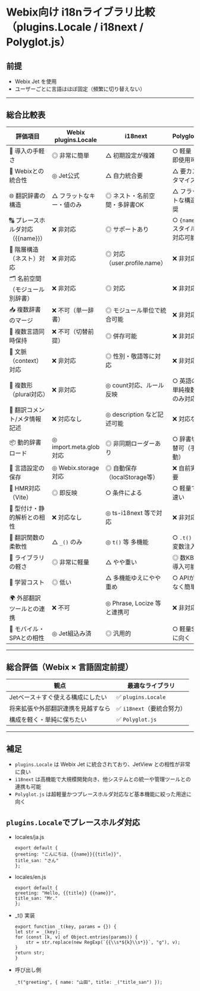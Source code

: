 # Webix向け i18nライブラリ比較（plugins.Locale / i18next / Polyglot.js）

## 前提
- Webix Jet を使用
- ユーザーごとに言語はほぼ固定（頻繁に切り替えない）

---

## 総合比較表

| 評価項目                             | Webix plugins.Locale        | i18next                          | Polyglot.js                     |
|--------------------------------------|------------------------------|-----------------------------------|----------------------------------|
| 🔧 導入の手軽さ                     | ◎ 非常に簡単                 | △ 初期設定が複雑                 | ○ 軽量・即使用可能               |
| 🧩 Webixとの統合性                  | ◎ Jet公式                    | △ 自力統合要                     | △ 要カスタマイズ                 |
| 🌐 翻訳辞書の構造                   | △ フラットなキー・値のみ     | ◎ ネスト・名前空間・多辞書OK     | △ フラットな構造推奨             |
| 🔠 プレースホルダ対応（{{name}}）    | ❌ 非対応                     | ◎ サポートあり                   | ○ `{name}` スタイルで対応可能     |
| 🧱 階層構造（ネスト）対応           | ❌ 非対応                     | ◎ 対応（user.profile.name）      | ❌ 非対応                         |
| 🗂️ 名前空間（モジュール別辞書）     | ❌ 非対応                     | ◎ 対応                           | ❌ 非対応                         |
| 📥 複数辞書のマージ                 | ❌ 不可（単一辞書）            | ◎ モジュール単位で統合可能       | ❌ 非対応                         |
| 🔁 複数言語同時保持                | ❌ 不可（切替前提）            | ◎ 併存可能                       | ❌ 非対応                         |
| 👤 文脈（context）対応             | ❌ 非対応                     | ◎ 性別・敬語等に対応             | ❌ 非対応                         |
| 🔣 複数形（plural対応）             | ❌ 非対応                     | ◎ count対応、ルール反映          | ○ 英語の単純複数形のみ対応        |
| 📝 翻訳コメント/メタ情報記述        | ❌ 対応なし                   | ◎ description など記述可能       | ❌ 対応なし                       |
| 📦 動的辞書ロード                   | ◎ import.meta.glob対応       | ◎ 非同期ローダーあり             | ○ 辞書切替可（手動）              |
| 💾 言語設定の保存                  | ◎ Webix.storage対応           | ◎ 自動保存（localStorage等）     | ❌ 自前実装要                     |
| 🔁 HMR対応（Vite）                 | ◎ 即反映                      | ○ 条件による                     | ○ 軽量で速い                     |
| 🧪 型付け・静的解析との相性         | ❌ 対応なし                   | ◎ ts-i18next 等で対応             | ❌ 非対応                         |
| 🧠 翻訳関数の柔軟性                | △ `_()` のみ                 | ◎ `t()` 等 多機能                 | ○ `.t()` で変数注入可             |
| 🚀 ライブラリの軽さ                | ◎ 非常に軽量                 | △ やや重い                       | ◎ 数KBで導入可能                  |
| 🧠 学習コスト                      | ◎ 低い                       | △ 多機能ゆえにやや重め           | ○ APIが少なく簡単                |
| 🌍 外部翻訳ツールとの連携          | ❌ 不可                       | ◎ Phrase, Locize 等と連携可      | ❌ 非対応                         |
| 📱 モバイル・SPAとの相性           | ◎ Jet組込み済                | ◎ 汎用的                         | ○ 軽量SPAに向く                   |

---

## 総合評価（Webix × 言語固定前提）

| 観点                                       | 最適なライブラリ         |
|--------------------------------------------|----------------------------|
| Jetベース＋すぐ使える構成にしたい          | ✅ `plugins.Locale`       |
| 将来拡張や外部翻訳連携を見越すなら          | ✅ `i18next`（要統合努力）|
| 構成を軽く・単純に保ちたい                  | ✅ `Polyglot.js`           |

---

## 補足
- `plugins.Locale` は Webix Jet に統合されており、JetView との相性が非常に良い
- `i18next` は高機能で大規模開発向き、他システムとの統一や管理ツールとの連携も可能
- `Polyglot.js` は超軽量かつプレースホルダ対応など基本機能に絞った用途に向く

## `plugins.Locale`でプレースホルダ対応

- locales/ja.js
    ```
    export default {
    greeting: "こんにちは、{{name}}{{title}}",
    title_san: "さん"
    };
    ```

- locales/en.js
    ```
    export default {
    greeting: "Hello, {{title}} {{name}}",
    title_san: "Mr."
    };
    ```

- _t() 実装
    ```
    export function _t(key, params = {}) {
    let str = _(key);
    for (const [k, v] of Object.entries(params)) {
        str = str.replace(new RegExp(`{{\\s*${k}\\s*}}`, "g"), v);
    }
    return str;
    }
    ```

- 呼び出し側
    ```
    _t("greeting", { name: "山田", title: _("title_san") });
    ```